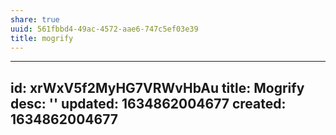 ```yaml
---
share: true
uuid: 561fbbd4-49ac-4572-aae6-747c5ef03e39
title: mogrify
---
```

---
id: xrWxV5f2MyHG7VRWvHbAu
title: Mogrify
desc: ''
updated: 1634862004677
created: 1634862004677
---
